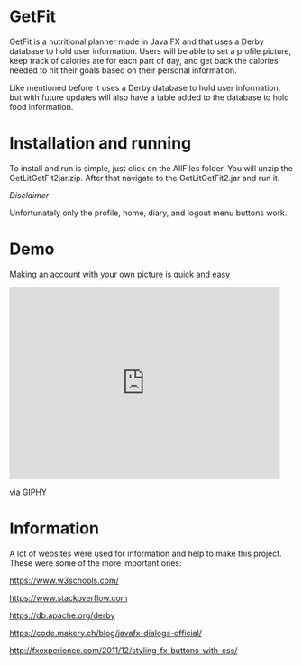 # GetFit
GetFit is a nutritional planner made in Java FX and that uses a Derby database to hold user information. Users will be able to set a profile picture, keep track of calories ate for each part of day, and get back the calories needed to hit their goals based on their personal information.

Like mentioned before it uses a Derby database to hold user information, but with future updates will also have a table added to the database to hold food information.

# Installation and running

To install and run is simple, just click on the AllFiles folder. You will unzip the GetLitGetFit2jar.zip. After that navigate to the GetLitGetFit2.jar and run it.

*Disclaimer*

Unfortunately only the profile, home, diary, and logout menu buttons work. 

# Demo
Making an account with your own picture is quick and easy

<iframe src="https://giphy.com/embed/vgAALVVG10zV0DeuBV" width="480" height="342" frameBorder="0" class="giphy-embed" allowFullScreen></iframe><p><a href="https://giphy.com/gifs/vgAALVVG10zV0DeuBV">via GIPHY</a></p>

# Information
A lot of websites were used for information and help to make this project. These were some of the more important ones:

https://www.w3schools.com/

https://www.stackoverflow.com

https://db.apache.org/derby

https://code.makery.ch/blog/javafx-dialogs-official/

http://fxexperience.com/2011/12/styling-fx-buttons-with-css/
